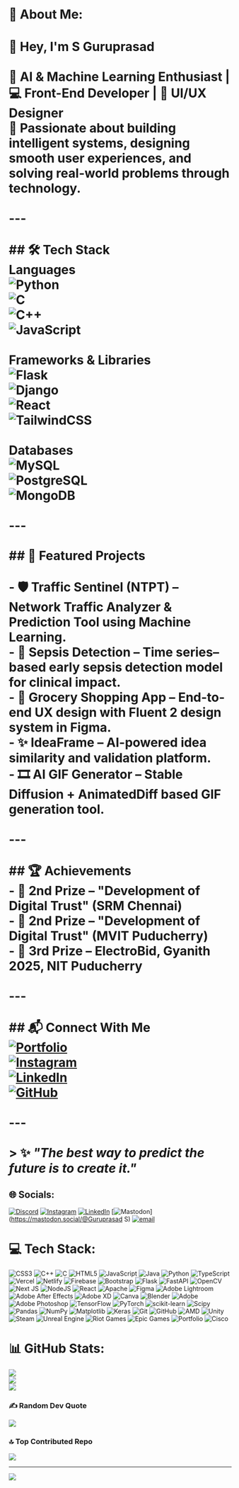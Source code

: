 
# 💫 About Me:
# 👋 Hey, I'm S Guruprasad<br><br>🎯 **AI & Machine Learning Enthusiast** | 💻 **Front-End Developer** | 🎨 **UI/UX Designer**  <br>🚀 Passionate about building intelligent systems, designing smooth user experiences, and solving real-world problems through technology.<br><br>---<br><br>## 🛠 Tech Stack<br>**Languages**  <br>![Python](https://img.shields.io/badge/Python-3776AB?style=for-the-badge&logo=python&logoColor=white)<br>![C](https://img.shields.io/badge/C-00599C?style=for-the-badge&logo=c&logoColor=white)<br>![C++](https://img.shields.io/badge/C++-00599C?style=for-the-badge&logo=cplusplus&logoColor=white)<br>![JavaScript](https://img.shields.io/badge/JavaScript-F7DF1E?style=for-the-badge&logo=javascript&logoColor=black)<br><br>**Frameworks & Libraries**  <br>![Flask](https://img.shields.io/badge/Flask-000000?style=for-the-badge&logo=flask&logoColor=white)<br>![Django](https://img.shields.io/badge/Django-092E20?style=for-the-badge&logo=django&logoColor=white)<br>![React](https://img.shields.io/badge/React-20232A?style=for-the-badge&logo=react&logoColor=61DAFB)<br>![TailwindCSS](https://img.shields.io/badge/Tailwind_CSS-38B2AC?style=for-the-badge&logo=tailwind-css&logoColor=white)<br><br>**Databases**  <br>![MySQL](https://img.shields.io/badge/MySQL-4479A1?style=for-the-badge&logo=mysql&logoColor=white)<br>![PostgreSQL](https://img.shields.io/badge/PostgreSQL-316192?style=for-the-badge&logo=postgresql&logoColor=white)<br>![MongoDB](https://img.shields.io/badge/MongoDB-4EA94B?style=for-the-badge&logo=mongodb&logoColor=white)<br><br>---<br><br>## 🚀 Featured Projects<br><br>- **🛡 Traffic Sentinel (NTPT)** – Network Traffic Analyzer & Prediction Tool using Machine Learning.  <br>- **🧠 Sepsis Detection** – Time series–based early sepsis detection model for clinical impact.  <br>- **🎨 Grocery Shopping App** – End-to-end UX design with Fluent 2 design system in Figma.  <br>- **✨ IdeaFrame** – AI-powered idea similarity and validation platform.  <br>- **🎞 AI GIF Generator** – Stable Diffusion + AnimatedDiff based GIF generation tool.<br><br>---<br><br>## 🏆 Achievements<br>- 🥈 **2nd Prize** – "Development of Digital Trust" (SRM Chennai)  <br>- 🥈 **2nd Prize** – "Development of Digital Trust" (MVIT Puducherry)  <br>- 🥉 **3rd Prize** – ElectroBid, Gyanith 2025, NIT Puducherry<br><br>---<br><br>## 📬 Connect With Me<br>[![Portfolio](https://img.shields.io/badge/Portfolio-000?style=for-the-badge&logo=vercel&logoColor=white)](https://guruprasads04.github.io/portfolio)<br>[![Instagram](https://img.shields.io/badge/Instagram-E4405F?style=for-the-badge&logo=instagram&logoColor=white)](https://instagram.com/guru.ewe)<br>[![LinkedIn](https://img.shields.io/badge/LinkedIn-0077B5?style=for-the-badge&logo=linkedin&logoColor=white)](https://linkedin.com/in/your-link)<br>[![GitHub](https://img.shields.io/badge/GitHub-000?style=for-the-badge&logo=github&logoColor=white)](https://github.com/guruprasads04)<br><br>---<br><br>> ✨ *"The best way to predict the future is to create it."*<br>


## 🌐 Socials:
[![Discord](https://img.shields.io/badge/Discord-%237289DA.svg?logo=discord&logoColor=white)](https://discord.gg/#####) [![Instagram](https://img.shields.io/badge/Instagram-%23E4405F.svg?logo=Instagram&logoColor=white)](https://instagram.com/www.guruu.ewe) [![LinkedIn](https://img.shields.io/badge/LinkedIn-%230077B5.svg?logo=linkedin&logoColor=white)](https://linkedin.com/in/https://www.linkedin.com/in/guruprasad-s-3aa12b2b7/) [![Mastodon](https://img.shields.io/badge/-MASTODON-%232B90D9?logo=mastodon&logoColor=white)](https://mastodon.social/@Guruprasad S) [![email](https://img.shields.io/badge/Email-D14836?logo=gmail&logoColor=white)](mailto:guruprasadss2004@gmail.com) 

# 💻 Tech Stack:
![CSS3](https://img.shields.io/badge/css3-%231572B6.svg?style=for-the-badge&logo=css3&logoColor=white) ![C++](https://img.shields.io/badge/c++-%2300599C.svg?style=for-the-badge&logo=c%2B%2B&logoColor=white) ![C](https://img.shields.io/badge/c-%2300599C.svg?style=for-the-badge&logo=c&logoColor=white) ![HTML5](https://img.shields.io/badge/html5-%23E34F26.svg?style=for-the-badge&logo=html5&logoColor=white) ![JavaScript](https://img.shields.io/badge/javascript-%23323330.svg?style=for-the-badge&logo=javascript&logoColor=%23F7DF1E) ![Java](https://img.shields.io/badge/java-%23ED8B00.svg?style=for-the-badge&logo=openjdk&logoColor=white) ![Python](https://img.shields.io/badge/python-3670A0?style=for-the-badge&logo=python&logoColor=ffdd54) ![TypeScript](https://img.shields.io/badge/typescript-%23007ACC.svg?style=for-the-badge&logo=typescript&logoColor=white) ![Vercel](https://img.shields.io/badge/vercel-%23000000.svg?style=for-the-badge&logo=vercel&logoColor=white) ![Netlify](https://img.shields.io/badge/netlify-%23000000.svg?style=for-the-badge&logo=netlify&logoColor=#00C7B7) ![Firebase](https://img.shields.io/badge/firebase-%23039BE5.svg?style=for-the-badge&logo=firebase) ![Bootstrap](https://img.shields.io/badge/bootstrap-%238511FA.svg?style=for-the-badge&logo=bootstrap&logoColor=white) ![Flask](https://img.shields.io/badge/flask-%23000.svg?style=for-the-badge&logo=flask&logoColor=white) ![FastAPI](https://img.shields.io/badge/FastAPI-005571?style=for-the-badge&logo=fastapi) ![OpenCV](https://img.shields.io/badge/opencv-%23white.svg?style=for-the-badge&logo=opencv&logoColor=white) ![Next JS](https://img.shields.io/badge/Next-black?style=for-the-badge&logo=next.js&logoColor=white) ![NodeJS](https://img.shields.io/badge/node.js-6DA55F?style=for-the-badge&logo=node.js&logoColor=white) ![React](https://img.shields.io/badge/react-%2320232a.svg?style=for-the-badge&logo=react&logoColor=%2361DAFB) ![Apache](https://img.shields.io/badge/apache-%23D42029.svg?style=for-the-badge&logo=apache&logoColor=white) ![Figma](https://img.shields.io/badge/figma-%23F24E1E.svg?style=for-the-badge&logo=figma&logoColor=white) ![Adobe Lightroom](https://img.shields.io/badge/Adobe%20Lightroom-31A8FF.svg?style=for-the-badge&logo=Adobe%20Lightroom&logoColor=white) ![Adobe After Effects](https://img.shields.io/badge/Adobe%20After%20Effects-9999FF.svg?style=for-the-badge&logo=Adobe%20After%20Effects&logoColor=white) ![Adobe XD](https://img.shields.io/badge/Adobe%20XD-470137?style=for-the-badge&logo=Adobe%20XD&logoColor=#FF61F6) ![Canva](https://img.shields.io/badge/Canva-%2300C4CC.svg?style=for-the-badge&logo=Canva&logoColor=white) ![Blender](https://img.shields.io/badge/blender-%23F5792A.svg?style=for-the-badge&logo=blender&logoColor=white) ![Adobe](https://img.shields.io/badge/adobe-%23FF0000.svg?style=for-the-badge&logo=adobe&logoColor=white) ![Adobe Photoshop](https://img.shields.io/badge/adobe%20photoshop-%2331A8FF.svg?style=for-the-badge&logo=adobe%20photoshop&logoColor=white) ![TensorFlow](https://img.shields.io/badge/TensorFlow-%23FF6F00.svg?style=for-the-badge&logo=TensorFlow&logoColor=white) ![PyTorch](https://img.shields.io/badge/PyTorch-%23EE4C2C.svg?style=for-the-badge&logo=PyTorch&logoColor=white) ![scikit-learn](https://img.shields.io/badge/scikit--learn-%23F7931E.svg?style=for-the-badge&logo=scikit-learn&logoColor=white) ![Scipy](https://img.shields.io/badge/SciPy-%230C55A5.svg?style=for-the-badge&logo=scipy&logoColor=%white) ![Pandas](https://img.shields.io/badge/pandas-%23150458.svg?style=for-the-badge&logo=pandas&logoColor=white) ![NumPy](https://img.shields.io/badge/numpy-%23013243.svg?style=for-the-badge&logo=numpy&logoColor=white) ![Matplotlib](https://img.shields.io/badge/Matplotlib-%23ffffff.svg?style=for-the-badge&logo=Matplotlib&logoColor=black) ![Keras](https://img.shields.io/badge/Keras-%23D00000.svg?style=for-the-badge&logo=Keras&logoColor=white) ![Git](https://img.shields.io/badge/git-%23F05033.svg?style=for-the-badge&logo=git&logoColor=white) ![GitHub](https://img.shields.io/badge/github-%23121011.svg?style=for-the-badge&logo=github&logoColor=white) ![AMD](https://img.shields.io/badge/AMD-%23000000.svg?style=for-the-badge&logo=amd&logoColor=white) ![Unity](https://img.shields.io/badge/unity-%23000000.svg?style=for-the-badge&logo=unity&logoColor=white) ![Steam](https://img.shields.io/badge/steam-%23000000.svg?style=for-the-badge&logo=steam&logoColor=white) ![Unreal Engine](https://img.shields.io/badge/unrealengine-%23313131.svg?style=for-the-badge&logo=unrealengine&logoColor=white) ![Riot Games](https://img.shields.io/badge/riotgames-D32936.svg?style=for-the-badge&logo=riotgames&logoColor=white) ![Epic Games](https://img.shields.io/badge/epicgames-%23313131.svg?style=for-the-badge&logo=epicgames&logoColor=white) ![Portfolio](https://img.shields.io/badge/Portfolio-%23000000.svg?style=for-the-badge&logo=firefox&logoColor=#FF7139) ![Cisco](https://img.shields.io/badge/cisco-%23049fd9.svg?style=for-the-badge&logo=cisco&logoColor=black)
# 📊 GitHub Stats:
![](https://github-readme-stats.vercel.app/api?username=Guruprasads04&theme=dark&hide_border=false&include_all_commits=false&count_private=false)<br/>
![](https://nirzak-streak-stats.vercel.app/?user=Guruprasads04&theme=dark&hide_border=false)<br/>
![](https://github-readme-stats.vercel.app/api/top-langs/?username=Guruprasads04&theme=dark&hide_border=false&include_all_commits=false&count_private=false&layout=compact)

### ✍️ Random Dev Quote
![](https://quotes-github-readme.vercel.app/api?type=horizontal&theme=gruvbox)

### 🔝 Top Contributed Repo
![](https://github-contributor-stats.vercel.app/api?username=Guruprasads04&limit=5&theme=dark&combine_all_yearly_contributions=true)

---
[![](https://visitcount.itsvg.in/api?id=Guruprasads04&icon=0&color=0)](https://visitcount.itsvg.in)

<!-- Proudly created with GPRM ( https://gprm.itsvg.in ) -->
